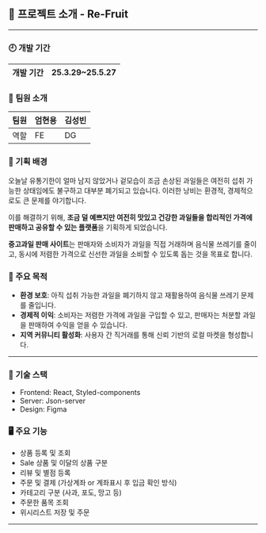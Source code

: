 ## 🍓 프로젝트 소개 - Re-Fruit

---

### 🕘 **개발 기간**

| 개발 기간 | 25.3.29~25.5.27 |
| --- | --- |

### 🙌 **팀원 소개**

| 팀원 | 엄현용 | 김성빈 |
| --- | --- | --- |
| 역할 | FE | DG |

 

### 📝 기획 배경

오늘날 유통기한이 얼마 남지 않았거나 겉모습이 조금 손상된 과일들은 여전히 섭취 가능한 상태임에도 불구하고 대부분 폐기되고 있습니다. 이러한 낭비는 환경적, 경제적으로도 큰 문제를 야기합니다.

이를 해결하기 위해, **조금 덜 예쁘지만 여전히 맛있고 건강한 과일들을 합리적인 가격에 판매하고 공유할 수 있는 플랫폼**을 기획하게 되었습니다.

**중고과일 판매 사이트**는 판매자와 소비자가 과일을 직접 거래하며 음식물 쓰레기를 줄이고, 동시에 저렴한 가격으로 신선한 과일을 소비할 수 있도록 돕는 것을 목표로 합니다.

### 🎯 주요 목적

- **환경 보호**: 아직 섭취 가능한 과일을 폐기하지 않고 재활용하여 음식물 쓰레기 문제를 줄입니다.
- **경제적 이익**: 소비자는 저렴한 가격에 과일을 구입할 수 있고, 판매자는 처분할 과일을 판매하여 수익을 얻을 수 있습니다.
- **지역 커뮤니티 활성화**: 사용자 간 직거래를 통해 신뢰 기반의 로컬 마켓을 형성합니다.

---

### 🔧 기술 스택

- Frontend: React, Styled-components
- Server: Json-server
- Design: Figma

### 🖥 주요 기능

- 상품 등록 및 조회
- Sale 상품 및 이달의 상품 구분
- 리뷰 및 별점 등록
- 주문 및 결제 (가상계좌 or 계좌표시 후 입금 확인 방식)
- 카테고리 구분 (사과, 포도, 망고 등)
- 주문한 품목 조회
- 위시리스트 저장 및 주문

---
